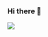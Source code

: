 ### Hi there 👋
<img src="https://github-readme-stats.vercel.app/api?username=Tushar9576&show_icons=true&count_private=true&theme=radical ">
<!--
**Tushar9576/Tushar9576** is a ✨ _special_ ✨ repository because its `README.md` (this file) appears on your GitHub profile.

Here are some ideas to get you started:

- 🔭 I’m currently working on ...
- 🌱 I’m currently learning ...
- 👯 I’m looking to collaborate on ...
- 🤔 I’m looking for help with ...
- 💬 Ask me about ...
- 📫 How to reach me: ...
- 😄 Pronouns: ...
- ⚡ Fun fact: ...
-->
